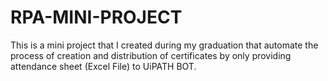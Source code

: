 # RPA-MINI-PROJECT
This is a mini project that I created during my graduation that automate the process of creation and distribution of certificates by only providing attendance sheet (Excel File) to UiPATH BOT.
